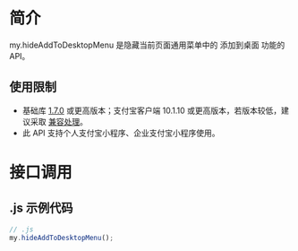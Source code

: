 
# 简介
my.hideAddToDesktopMenu 是隐藏当前页面通用菜单中的 添加到桌面 功能的 API。

## 使用限制

- 基础库 [1.7.0](https://opendocs.alipay.com/mini/framework/lib) 或更高版本；支付宝客户端  10.1.10 或更高版本，若版本较低，建议采取 [兼容处理](/mini/framework/compatibility)。
- 此 API 支持个人支付宝小程序、企业支付宝小程序使用。

# 接口调用

## .js 示例代码
```javascript
// .js
my.hideAddToDesktopMenu();
```
